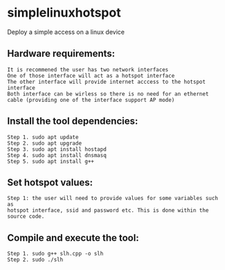 # simplelinuxhotspot
Deploy a simple access on a linux device

## Hardware requirements:
    It is recommened the user has two network interfaces 
    One of those interface will act as a hotspot interface
    The other interface will provide internet acccess to the hotspot interface
    Both interface can be wirless so there is no need for an ethernet cable (providing one of the interface support AP mode)

## Install the tool dependencies:
    Step 1. sudo apt update
    Step 2. sudo apt upgrade
    Step 3. sudo apt install hostapd
    Step 4. sudo apt install dnsmasq
    Step 5. sudo apt install g++
    
## Set hotspot values:
    Step 1: the user will need to provide values for some variables such as
    hotspot interface, ssid and password etc. This is done within the source code.
 
## Compile and execute the tool:
    Step 1. sudo g++ slh.cpp -o slh
    Step 2. sudo ./slh
